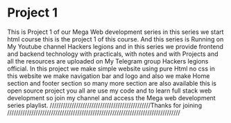 # Project 1
This is Project 1 of our Mega Web development series in this series we start html course this is the project 1 of this course.
And this series is Running on My Youtube channel Hackers legions and in this series we provide frontend and backend technology with practicals, with notes and with Projects and all the resources are uploaded on My Telegram group Hackers legions official.
In this project we make simple website using pure Html no css in this website we make navigation bar and logo and also we make Home section and footer section so many more section are also available this is open source project you all are use my code and to learn full stack web development so join my channel and access the Mega web development series playlist.
   //////////////////////////////////////////////Thanks for joining ///////////////////////////////////////////////////////////////////////////////
